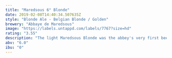 ```yaml
---
title: "Maredsous 6° Blonde"
date: 2019-02-08T14:40:34.507635Z
style: "Blonde Ale - Belgian Blonde / Golden"
brewery: "Abbaye de Maredsous"
image: "https://labels.untappd.com/labels/7767?size=hd"
rating: "3.55"
description: "The light Maredsous Blonde was the abbey's very first beer. Nowadays, the monks still drink it daily at lunch.  Maredsous Blonde is a delectable blonde ale with springy fruitiness, soft malting and a slightly dry, gentle-hopped finish. A sparkling nose, complex flavors and a touch of bitterness give this fine ale all of the refreshing qualities of a classic Belgian blonde."
abv: "6.0"
ibu: "0"
---
```

